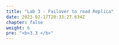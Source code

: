```yaml
---
title: "Lab 3 - Failover to read Replica"
date: 2023-02-17T20:33:27.634Z
chapter: false
weight: 6
pre: "<b>3.3 </b>"
---
```


